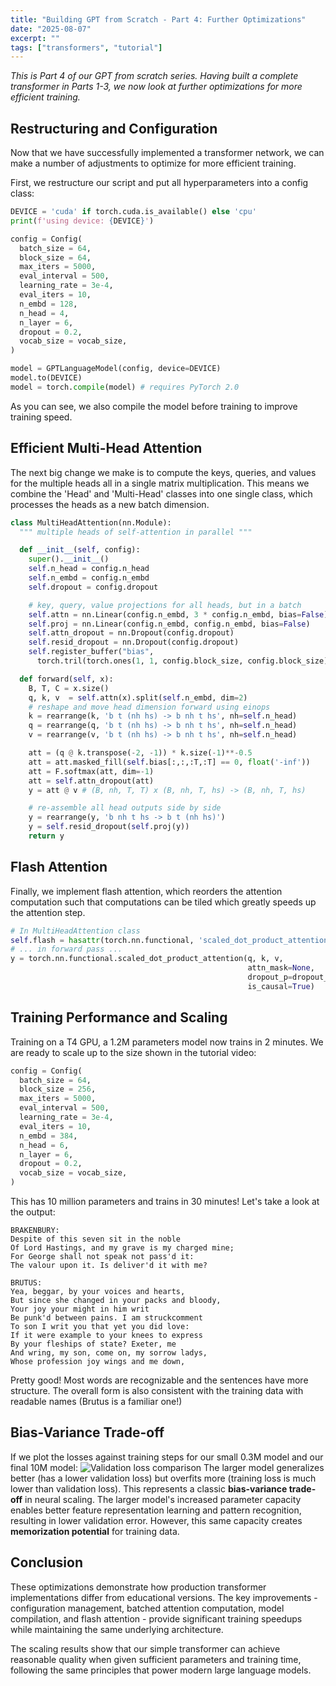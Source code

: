 ```yaml
---
title: "Building GPT from Scratch - Part 4: Further Optimizations"
date: "2025-08-07"
excerpt: ""
tags: ["transformers", "tutorial"]
---
```

*This is Part 4 of our GPT from scratch series. Having built a complete transformer in Parts 1-3, we now look at further optimizations for more efficient training.*

## Restructuring and Configuration

Now that we have successfully implemented a transformer network, we can make a number of adjustments to optimize for more efficient training.

First, we restructure our script and put all hyperparameters into a config class:

```python
DEVICE = 'cuda' if torch.cuda.is_available() else 'cpu'
print(f'using device: {DEVICE}')

config = Config(
  batch_size = 64,
  block_size = 64,
  max_iters = 5000,
  eval_interval = 500,
  learning_rate = 3e-4,
  eval_iters = 10,
  n_embd = 128,
  n_head = 4,
  n_layer = 6,
  dropout = 0.2,
  vocab_size = vocab_size,
)

model = GPTLanguageModel(config, device=DEVICE)
model.to(DEVICE)
model = torch.compile(model) # requires PyTorch 2.0
```

As you can see, we also compile the model before training to improve training speed.

## Efficient Multi-Head Attention

The next big change we make is to compute the keys, queries, and values for the multiple heads all in a single matrix multiplication. This means we combine the 'Head' and 'Multi-Head' classes into one single class, which processes the heads as a new batch dimension.

```python
class MultiHeadAttention(nn.Module):
  """ multiple heads of self-attention in parallel """

  def __init__(self, config):
    super().__init__()
    self.n_head = config.n_head
    self.n_embd = config.n_embd
    self.dropout = config.dropout

    # key, query, value projections for all heads, but in a batch
    self.attn = nn.Linear(config.n_embd, 3 * config.n_embd, bias=False)
    self.proj = nn.Linear(config.n_embd, config.n_embd, bias=False)
    self.attn_dropout = nn.Dropout(config.dropout)
    self.resid_dropout = nn.Dropout(config.dropout)
    self.register_buffer("bias",
      torch.tril(torch.ones(1, 1, config.block_size, config.block_size)))

  def forward(self, x):
    B, T, C = x.size()
    q, k, v  = self.attn(x).split(self.n_embd, dim=2)
    # reshape and move head dimension forward using einops
    k = rearrange(k, 'b t (nh hs) -> b nh t hs', nh=self.n_head)
    q = rearrange(q, 'b t (nh hs) -> b nh t hs', nh=self.n_head)
    v = rearrange(v, 'b t (nh hs) -> b nh t hs', nh=self.n_head)

    att = (q @ k.transpose(-2, -1)) * k.size(-1)**-0.5
    att = att.masked_fill(self.bias[:,:,:T,:T] == 0, float('-inf'))
    att = F.softmax(att, dim=-1)
    att = self.attn_dropout(att)
    y = att @ v # (B, nh, T, T) x (B, nh, T, hs) -> (B, nh, T, hs)

    # re-assemble all head outputs side by side
    y = rearrange(y, 'b nh t hs -> b t (nh hs)')
    y = self.resid_dropout(self.proj(y))
    return y
```

## Flash Attention

Finally, we implement flash attention, which reorders the attention computation such that computations can be tiled which greatly speeds up the attention step.

```python
# In MultiHeadAttention class
self.flash = hasattr(torch.nn.functional, 'scaled_dot_product_attention')
# ... in forward pass ...
y = torch.nn.functional.scaled_dot_product_attention(q, k, v, 
                                                     attn_mask=None, 
                                                     dropout_p=dropout_p,
                                                     is_causal=True)
```

## Training Performance and Scaling

Training on a T4 GPU, a 1.2M parameters model now trains in 2 minutes. We are ready to scale up to the size shown in the tutorial video:

```python
config = Config(
  batch_size = 64,
  block_size = 256,
  max_iters = 5000,
  eval_interval = 500,
  learning_rate = 3e-4,
  eval_iters = 10,
  n_embd = 384,
  n_head = 6,
  n_layer = 6,
  dropout = 0.2,
  vocab_size = vocab_size,
)
```

This has 10 million parameters and trains in 30 minutes! Let's take a look at the output:

```
BRAKENBURY:
Despite of this seven sit in the noble
Of Lord Hastings, and my grave is my charged mine;
For George shall not speak not pass'd it:
The valour upon it. Is deliver'd it with me?

BRUTUS:
Yea, beggar, by your voices and hearts,
But since she changed in your packs and bloody,
Your joy your might in him writ
Be punk'd between pains. I am struckcomment
To son I writ you that yet you did love:
If it were example to your knees to express
By your fleships of state? Exeter, me
And wring, my son, come on, my sorrow ladys,
Whose profession joy wings and me down,
```

Pretty good! Most words are recognizable and the sentences have more structure. The overall form is also consistent with the training data with readable names (Brutus is a familiar one!)

## Bias-Variance Trade-off
If we plot the losses against training steps for our small 0.3M model and our final 10M model:
![Validation loss comparison](/images/training_validation_comparison.png)
The larger model generalizes better (has a lower validation loss) but overfits more (training loss is much lower than validation loss). This represents a classic **bias-variance trade-off** in neural scaling. The larger model's increased parameter capacity enables better feature representation learning and pattern recognition, resulting in lower validation error. However, this same capacity creates **memorization potential** for training data.

## Conclusion

These optimizations demonstrate how production transformer implementations differ from educational versions. The key improvements - configuration management, batched attention computation, model compilation, and flash attention - provide significant training speedups while maintaining the same underlying architecture.

The scaling results show that our simple transformer can achieve reasonable quality when given sufficient parameters and training time, following the same principles that power modern large language models.